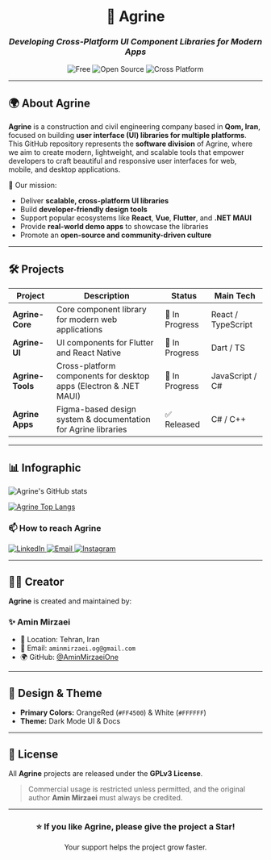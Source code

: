 <!-- Agrine README - Dark Theme with OrangeRed & White Palette -->

<div align="center">

# 🏢 **Agrine**
### _Developing Cross-Platform UI Component Libraries for Modern Apps_

![Free](https://img.shields.io/badge/Free-Yes-FF4500?style=for-the-badge&logoColor=white)
![Open Source](https://img.shields.io/badge/Open%20Source-Yes-FF4500?style=for-the-badge&logoColor=white)
![Cross Platform](https://img.shields.io/badge/Cross%20Platform-Yes-FF4500?style=for-the-badge&logoColor=white)

</div>

---

## 🌍 About Agrine
**Agrine** is a construction and civil engineering company based in **Qom, Iran**, focused on building **user interface (UI) libraries for multiple platforms**.  
This GitHub repository represents the **software division** of Agrine, where we aim to create modern, lightweight, and scalable tools that empower developers to craft beautiful and responsive user interfaces for web, mobile, and desktop applications.

🚀 Our mission:
- Deliver **scalable, cross-platform UI libraries**  
- Build **developer-friendly design tools**  
- Support popular ecosystems like **React**, **Vue**, **Flutter**, and **.NET MAUI**  
- Provide **real-world demo apps** to showcase the libraries  
- Promote an **open-source and community-driven culture**

---

## 🛠️ Projects
| Project               | Description                                                          | Status        | Main Tech |
|-----------------------|----------------------------------------------------------------------|---------------|-----------|
| **Agrine-Core**         | Core component library for modern web applications                   | 🚧 In Progress | React / TypeScript |
| **Agrine-UI**     | UI components for Flutter and React Native                           | 🚧 In Progress | Dart / TS |
| **Agrine-Tools**    | Cross-platform components for desktop apps (Electron & .NET MAUI)    | 🚧 In Progress | JavaScript / C# |
| **Agrine Apps** | Figma-based design system & documentation for Agrine libraries      | ✅ Released    | C# / C++ |

---

## 📊 Infographic

![Agrine's GitHub stats](https://github-readme-stats.vercel.app/api?username=agrine-ir&show_icons=true&bg_color=000000&title_color=FF4500&text_color=FFFFFF&icon_color=FF4500)

[![Agrine Top Langs](https://github-readme-stats.vercel.app/api/top-langs?username=agrine-ir&hide=html,scss,stylus,blade,jupyter%20notebook,python,css,shell,batchfile,dockerfile,typescript&show_icons=true&bg_color=000000&title_color=FF4500&text_color=FFFFFF&icon_color=FF4500)](https://github.com/agrine-ir)

### 📫 How to reach Agrine

<div display="flex">
  <a href="https://www.linkedin.com/company/agrine/">
    <img src="https://img.shields.io/badge/linkedin-%23FF4500.svg?style=for-the-badge&logo=linkedin&logoColor=white" alt="LinkedIn"/>
  </a>
  <a href="mailto:hello@agrine.com">
    <img src="https://img.shields.io/badge/Email-%23FF4500?style=for-the-badge&logo=gmail&logoColor=white" alt="Email"/>
  </a>
  <a href="https://instagram.com/agrine">
    <img src="https://img.shields.io/badge/Instagram-%23FF4500?style=for-the-badge&logo=instagram&logoColor=white" alt="Instagram"/>
  </a>
</div>

---

## 👨‍💻 Creator
**Agrine** is created and maintained by:

### ✨ Amin Mirzaei  
- 📍 Location: Tehran, Iran  
- 📧 Email: `aminmirzaei.og@gmail.com`  
- 🌍 GitHub: [@AminMirzaeiOne](https://github.com/AminMirzaeiOne)

---

## 🎨 Design & Theme
- **Primary Colors:** OrangeRed (`#FF4500`) & White (`#FFFFFF`)  
- **Theme:** Dark Mode UI & Docs  

---

## 📜 License
All **Agrine** projects are released under the **GPLv3 License**.  
> Commercial usage is restricted unless permitted, and the original author **Amin Mirzaei** must always be credited.

---

<div align="center">

### ⭐ If you like Agrine, please give the project a Star!  
Your support helps the project grow faster.  

</div>
